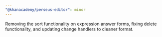 ```yaml
---
"@khanacademy/perseus-editor": minor
---
```


Removing the sort functionality on expression answer forms, fixing delete functionality, and updating change handlers to cleaner format.
